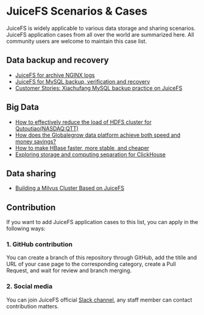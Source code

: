 # JuiceFS Scenarios & Cases

JuiceFS is widely applicable to various data storage and sharing scenarios. JuiceFS application cases from all over the world are summarized here. All community users are welcome to maintain this case list.

## Data backup and recovery

- [JuiceFS for archive NGINX logs](https://juicefs.com/docs/en/archive_nginx_log_in_juicefs.html)
- [JuiceFS for MySQL backup, verification and recovery](https://juicefs.com/docs/en/backup_mysql_in_juicefs.html)
- [Customer Stories: Xiachufang MySQL backup practice on JuiceFS](https://juicefs.com/blog/en/posts/xiachufang-mysql-backup-practice-on-juicefs/)

## Big Data

- [How to effectively reduce the load of HDFS cluster for Qutoutiao(NASDAQ:QTT)](https://juicefs.com/blog/en/posts/qutoutiao-big-data-platform-user-case/)
- [How does the Globalegrow data platform achieve both speed and money savings?](https://juicefs.com/blog/en/posts/globalegrow-big-data-platform-user-case/)
- [How to make HBase faster, more stable, and cheaper](https://juicefs.com/blog/en/posts/how-to-make-hbase-faster-more-stable-and-cheaper/)
- [Exploring storage and computing separation for ClickHouse](https://juicefs.com/blog/en/posts/clickhouse-disaggregated-storage-and-compute-practice/)

## Data sharing

- [Building a Milvus Cluster Based on JuiceFS](https://juicefs.com/blog/en/posts/build-milvus-distributed-cluster-based-on-juicefs/)
 

## Contribution

If you want to add JuiceFS application cases to this list, you can apply in the following ways:

### 1. GitHub contribution

You can create a branch of this repository through GitHub, add the titile and URL of your case page to the corresponding category, create a Pull Request, and wait for review and branch merging.

### 2. Social media

You can join JuiceFS official [Slack channel](https://juicefs.slack.com/), any staff member can contact contribution matters.

